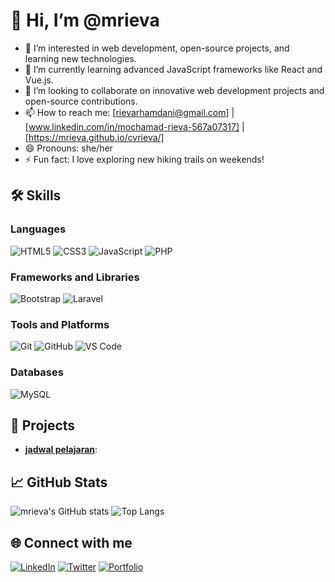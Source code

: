 # 👋 Hi, I’m @mrieva
- 👀 I’m interested in web development, open-source projects, and learning new technologies.
- 🌱 I’m currently learning advanced JavaScript frameworks like React and Vue.js.
- 💞️ I’m looking to collaborate on innovative web development projects and open-source contributions.
- 📫 How to reach me: [rievarhamdani@gmail.com] | [www.linkedin.com/in/mochamad-rieva-567a07317] | [https://mrieva.github.io/cvrieva/]
- 😄 Pronouns: she/her
- ⚡ Fun fact: I love exploring new hiking trails on weekends!

## 🛠 Skills

### Languages
![HTML5](https://img.shields.io/badge/-HTML5-E34F26?style=flat&logo=html5&logoColor=white)
![CSS3](https://img.shields.io/badge/-CSS3-1572B6?style=flat&logo=css3&logoColor=white)
![JavaScript](https://img.shields.io/badge/-JavaScript-F7DF1E?style=flat&logo=javascript&logoColor=black)
![PHP](https://img.shields.io/badge/-PHP-777BB4?style=flat&logo=php&logoColor=white)

### Frameworks and Libraries

![Bootstrap](https://img.shields.io/badge/-Bootstrap-7952B3?style=flat&logo=bootstrap&logoColor=white)
![Laravel](https://img.shields.io/badge/-Laravel-FF2D20?style=flat&logo=laravel&logoColor=white)

### Tools and Platforms
![Git](https://img.shields.io/badge/-Git-F05032?style=flat&logo=git&logoColor=white)
![GitHub](https://img.shields.io/badge/-GitHub-181717?style=flat&logo=github&logoColor=white)
![VS Code](https://img.shields.io/badge/-VS_Code-007ACC?style=flat&logo=visual-studio-code&logoColor=white)

### Databases

![MySQL](https://img.shields.io/badge/-MySQL-4479A1?style=flat&logo=mysql&logoColor=white)


## 🚀 Projects

- **[jadwal pelajaran](https://mochamadrievaramdhani2006.000webhostapp.com/index.php)**: 

## 📈 GitHub Stats

![mrieva's GitHub stats](https://github-readme-stats.vercel.app/api?username=mrieva&show_icons=true&theme=radical)
![Top Langs](https://github-readme-stats.vercel.app/api/top-langs/?username=mrieva&layout=compact&theme=radical)

## 🌐 Connect with me

[![LinkedIn](https://img.shields.io/badge/-LinkedIn-0A66C2?style=flat&logo=LinkedIn&logoColor=white)](https://www.linkedin.com/in/mochamad-rieva-567a07317)
[![Twitter](https://img.shields.io/badge/-Twitter-1DA1F2?style=flat&logo=twitter&logoColor=white)](https://twitter.com/your-handle)
[![Portfolio](https://img.shields.io/badge/-Portfolio-000000?style=flat&logo=google-chrome&logoColor=white)](https://mrieva.github.io/cvrieva/)

<!---
mrieva/mrieva is a ✨ special ✨ repository because its `README.md` (this file) appears on your GitHub profile.
You can click the Preview link to take a look at your changes.
--->
